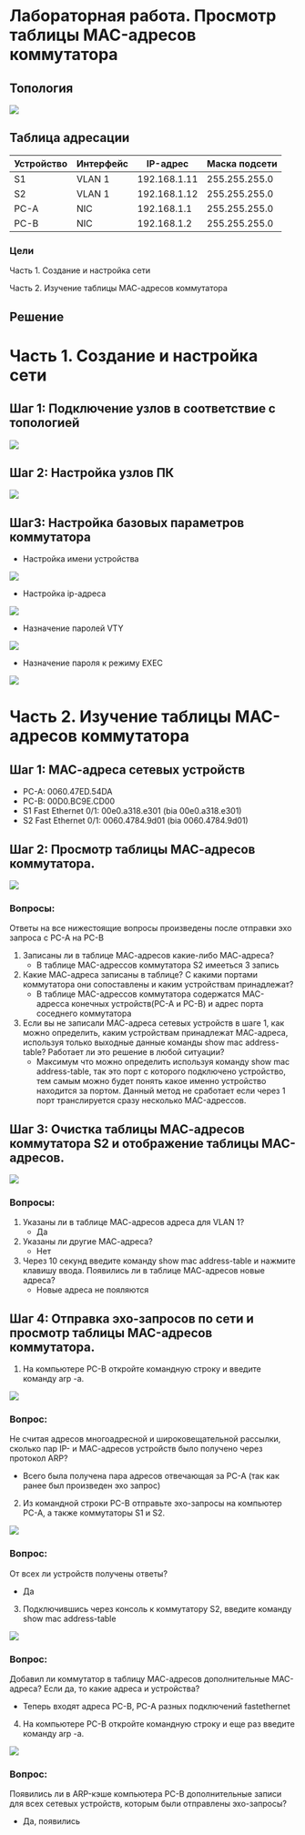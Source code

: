 # Лабораторная работа. Просмотр таблицы MAC-адресов коммутатора

## Топология

![](topology.jpg)

## Таблица адресации

| Устройство    | Интерфейс   | IP-адрес  | Маска подсети | 
|-----------------|---------------|-------------------------|-------------------|
| S1 | VLAN 1   | 192.168.1.11  |   255.255.255.0   |
| S2 | VLAN 1   | 192.168.1.12 |    255.255.255.0  |
| PC-A | NIC      | 192.168.1.1 |    255.255.255.0  |
| PC-B | NIC      | 192.168.1.2 |    255.255.255.0  |

### Цели
Часть 1. Создание и настройка сети

Часть 2. Изучение таблицы МАС-адресов коммутатора

## Решение

# Часть 1. Создание и настройка сети

## Шаг 1: Подключение узлов в соответствие с топологией

![](1.png)

## Шаг 2: Настройка узлов ПК

![](2.png)

## Шаг3: Настройка базовых параметров коммутатора
* Настройка имени устройства
  
![](3.png)

* Настройка ip-адреса
  
![](4.png)

* Назначение паролей VTY
  
![](5.png)

* Назначение пароля к режиму EXEC
  
![](6.png)

# Часть 2. Изучение таблицы МАС-адресов коммутатора

## Шаг 1: МАС-адреса сетевых устройств

* PC-A: 0060.47ED.54DA
* PC-B: 00D0.BC9E.CD00
* S1 Fast Ethernet 0/1: 00e0.a318.e301 (bia 00e0.a318.e301)
* S2 Fast Ethernet 0/1: 0060.4784.9d01 (bia 0060.4784.9d01)

## Шаг 2: Просмотр таблицы МАС-адресов коммутатора.

![](8.png)

### Вопросы:

Ответы на все нижестоящие вопросы произведены после отправки эхо запроса с PC-A на PC-B

1. Записаны ли в таблице МАС-адресов какие-либо МАС-адреса?
   - В таблице MAC-адрессов коммутатора S2 имееться 3 запись
2. Какие МАС-адреса записаны в таблице? С какими портами коммутатора они сопоставлены и каким устройствам принадлежат?
   - В таблице MAC-адрессов коммутатора содержатся MAC-адресса конечных устройств(PC-A и PC-B) и адрес порта соседнего коммутатора
3. Если вы не записали МАС-адреса сетевых устройств в шаге 1, как можно определить, каким устройствам принадлежат МАС-адреса, используя только выходные данные команды show mac address-table? Работает ли это решение в любой ситуации?
   - Максимум что можно определить используя команду show mac address-table, так это порт с которого подключено устройство, тем самым можно будет понять какое именно устройство находится за портом. Данный метод не сработает если через 1 порт транслируется сразу несколько MAC-адрессов.

## Шаг 3: Очистка таблицы МАС-адресов коммутатора S2 и отображение таблицы МАС-адресов.

![](10.png)

### Вопросы:

1. Указаны ли в таблице МАС-адресов адреса для VLAN 1? 
   - Да
2. Указаны ли другие МАС-адреса?
   - Нет
3. Через 10 секунд введите команду show mac address-table и нажмите клавишу ввода. Появились ли в таблице МАС-адресов новые адреса?
   - Новые адреса не пояляются

## Шаг 4: Отправка эхо-запросов по сети и просмотр таблицы MAC-адресов коммутатора.

1. На компьютере PC-B откройте командную строку и введите команду arp -a.

![](11.PNG)

### Вопрос:

Не считая адресов многоадресной и широковещательной рассылки, сколько пар IP- и МАС-адресов устройств было получено через протокол ARP?
* Всего была получена пара адресов отвечающая за PC-A (так как ранее был произведен эхо запрос)

2. Из командной строки PC-B отправьте эхо-запросы на компьютер PC-A, а также коммутаторы S1 и S2.

![](12.PNG)

### Вопрос:

От всех ли устройств получены ответы?
* Да

3. Подключившись через консоль к коммутатору S2, введите команду show mac address-table

![](13.PNG)

### Вопрос:

Добавил ли коммутатор в таблицу МАС-адресов дополнительные МАС-адреса? Если да, то какие адреса и устройства?
   * Теперь входят адреса PC-B, PC-A разных подключений fastethernet
     
4. На компьютере PC-B откройте командную строку и еще раз введите команду arp -a.

![](14.PNG)

### Вопрос:

Появились ли в ARP-кэше компьютера PC-B дополнительные записи для всех сетевых устройств, которым были отправлены эхо-запросы?
* Да, появились
